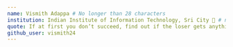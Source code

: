 ```yaml
---
name: Vismith Adappa # No longer than 28 characters
institution: Indian Institute of Information Technology, Sri City 🚩 # no longer than 58 characters
quote: If at first you don’t succeed, find out if the loser gets anything # no longer than 100 characters, avoid using quotes(") to guarantee the format remains the same.
github_user: vismith24
---
```

